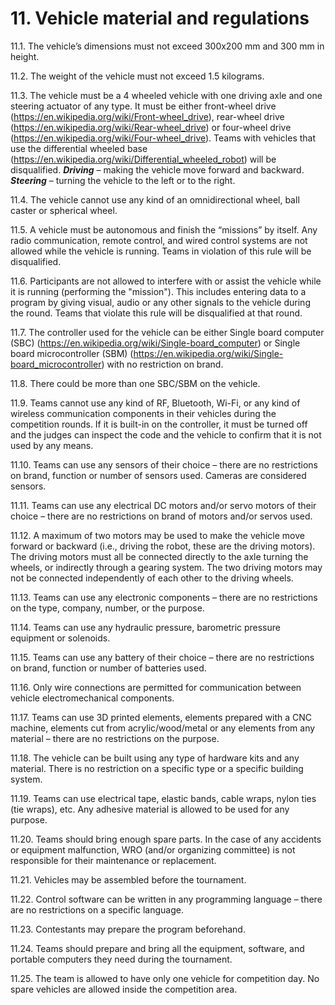 # 11. **Vehicle material and regulations**

11.1. The vehicle’s dimensions must not exceed 300x200 mm and 300 mm in height.

11.2. The weight of the vehicle must not exceed 1.5 kilograms.

11.3. The vehicle must be a 4 wheeled vehicle with one driving axle and one steering actuator of any type. It must be either front-wheel drive (https://en.wikipedia.org/wiki/Front-wheel_drive), rear-wheel drive (https://en.wikipedia.org/wiki/Rear-wheel_drive) or four-wheel drive (https://en.wikipedia.org/wiki/Four-wheel_drive). Teams with vehicles that use the differential wheeled base (https://en.wikipedia.org/wiki/Differential_wheeled_robot) will be disqualified. ***Driving*** – making the vehicle move forward and backward. ***Steering*** – turning the vehicle to the left or to the right.

11.4. The vehicle cannot use any kind of an omnidirectional wheel, ball caster or spherical wheel.

11.5. A vehicle must be autonomous and finish the “missions” by itself. Any radio communication, remote control, and wired control systems are not allowed while the vehicle is running. Teams in violation of this rule will be disqualified.

11.6. Participants are not allowed to interfere with or assist the vehicle while it is running (performing the "mission"). This includes entering data to a program by giving visual, audio or any other signals to the vehicle during the round. Teams that violate this rule will be disqualified at that round.

11.7. The controller used for the vehicle can be either Single board computer (SBC) (https://en.wikipedia.org/wiki/Single-board_computer) or Single board microcontroller (SBM) (https://en.wikipedia.org/wiki/Single-board_microcontroller) with no restriction on brand.

11.8. There could be more than one SBC/SBM on the vehicle.

11.9. Teams cannot use any kind of RF, Bluetooth, Wi-Fi, or any kind of wireless communication components in their vehicles during the competition rounds. If it is built-in on the controller, it must be turned off and the judges can inspect the code and the vehicle to confirm that it is not used by any means.

11.10. Teams can use any sensors of their choice – there are no restrictions on brand, function or number of sensors used. Cameras are considered sensors.

11.11. Teams can use any electrical DC motors and/or servo motors of their choice – there are no restrictions on brand of motors and/or servos used.

11.12. A maximum of two motors may be used to make the vehicle move forward or backward (i.e., driving the robot, these are the driving motors). The driving motors must all be connected directly to the axle turning the wheels, or indirectly through a gearing system. The two driving motors may not be connected independently of each other to the driving wheels.

11.13. Teams can use any electronic components – there are no restrictions on the type, company, number, or the purpose.

11.14. Teams can use any hydraulic pressure, barometric pressure equipment or solenoids.

11.15. Teams can use any battery of their choice – there are no restrictions on brand, function or number of batteries used.

11.16. Only wire connections are permitted for communication between vehicle electromechanical components.

11.17. Teams can use 3D printed elements, elements prepared with a CNC machine, elements cut from acrylic/wood/metal or any elements from any material – there are no restrictions on the purpose.

11.18. The vehicle can be built using any type of hardware kits and any material. There is no restriction on a specific type or a specific building system.

11.19. Teams can use electrical tape, elastic bands, cable wraps, nylon ties (tie wraps), etc. Any adhesive material is allowed to be used for any purpose.

11.20. Teams should bring enough spare parts. In the case of any accidents or equipment malfunction, WRO (and/or organizing committee) is not responsible for their maintenance or replacement.

11.21. Vehicles may be assembled before the tournament.

11.22. Control software can be written in any programming language – there are no restrictions on a specific language.

11.23. Contestants may prepare the program beforehand.

11.24. Teams should prepare and bring all the equipment, software, and portable computers they need during the tournament.

11.25. The team is allowed to have only one vehicle for competition day. No spare vehicles are allowed inside the competition area.